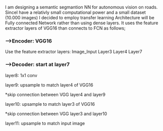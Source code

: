 I am designing a semantic segmantion NN for autonomous vision on roads. SinceI have a relativly small computational power and a small dataset (10.000 images) I decided to employ transfer learning
Architecture will be Fully connected Network rather than using dense layers. It uses the feature extractor layers of VGG16 than connects to FCN as follows;

### -->Encoder: VGG16 
Use the feature extractor layers:
Image_Input
Layer3
Layer4
Layer7

### -->Decoder: start at layer7 

layer8: 1x1 conv

layer9:  upsample to match layer4 of VGG16

*skip connection between VGG layer4 and layer9

layer10:  upsample to match layer3 of VGG16

*skip connection between VGG layer3 and layer10

layer11:  upsample to match input image
